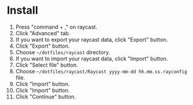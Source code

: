 # Install
1. Press "command + ," on raycast.
2. Click "Advanced" tab.
3. If you want to export your raycast data, click "Export" button.
4. Click "Export" button.
5. Choose `~/dotfiles/raycast` directory.
6. If you want to import your raycast data, click "Import" button.
7. Click "Select file" button.
8. Choose `~/dotfiles/raycast/Raycast yyyy-mm-dd hh.mm.ss.rayconfig` file.
9. Click "Import" button.
10. Click "Import" button.
11. Click "Continue" button.
